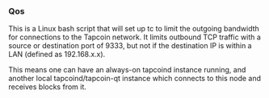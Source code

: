 ### Qos ###

This is a Linux bash script that will set up tc to limit the outgoing bandwidth for connections to the Tapcoin network. It limits outbound TCP traffic with a source or destination port of 9333, but not if the destination IP is within a LAN (defined as 192.168.x.x).

This means one can have an always-on tapcoind instance running, and another local tapcoind/tapcoin-qt instance which connects to this node and receives blocks from it.
